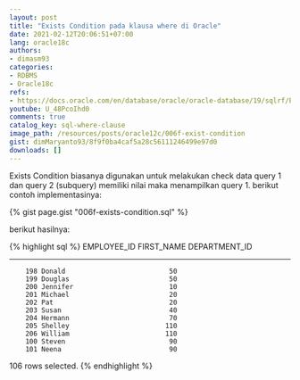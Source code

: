 ```yaml
---
layout: post
title: "Exists Condition pada klausa where di Oracle"
date: 2021-02-12T20:06:51+07:00
lang: oracle18c
authors:
- dimasm93
categories:
- RDBMS
- Oracle18c
refs: 
- https://docs.oracle.com/en/database/oracle/oracle-database/19/sqlrf/EXISTS-Condition.html#GUID-20259A83-C42B-4E0D-8DF4-9A2A66ACA8E7
youtube: U_48PcoIhd0
comments: true
catalog_key: sql-where-clause
image_path: /resources/posts/oracle12c/006f-exist-condition
gist: dimMaryanto93/8f9f0ba4caf5a28c56111246499e97d0
downloads: []
---
```


Exists Condition biasanya digunakan untuk melakukan check data query 1 dan query 2 (subquery) memiliki nilai maka menampilkan query 1. berikut contoh implementasinya:

<!--more-->

{% gist page.gist "006f-exists-condition.sql" %}

berikut hasilnya:

{% highlight sql %}
EMPLOYEE_ID FIRST_NAME           DEPARTMENT_ID
----------- -------------------- -------------
        198 Donald                          50
        199 Douglas                         50
        200 Jennifer                        10
        201 Michael                         20
        202 Pat                             20
        203 Susan                           40
        204 Hermann                         70
        205 Shelley                        110
        206 William                        110
        100 Steven                          90
        101 Neena                           90

106 rows selected.
{% endhighlight %}